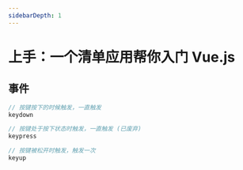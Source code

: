 ```yaml
---
sidebarDepth: 1
---
```


# 上手：一个清单应用帮你入门 Vue.js

## 事件

``` js
// 按键按下的时候触发，一直触发
keydown

// 按键处于按下状态时触发，一直触发 (已废弃)
keypress

// 按键被松开时触发，触发一次
keyup
```
